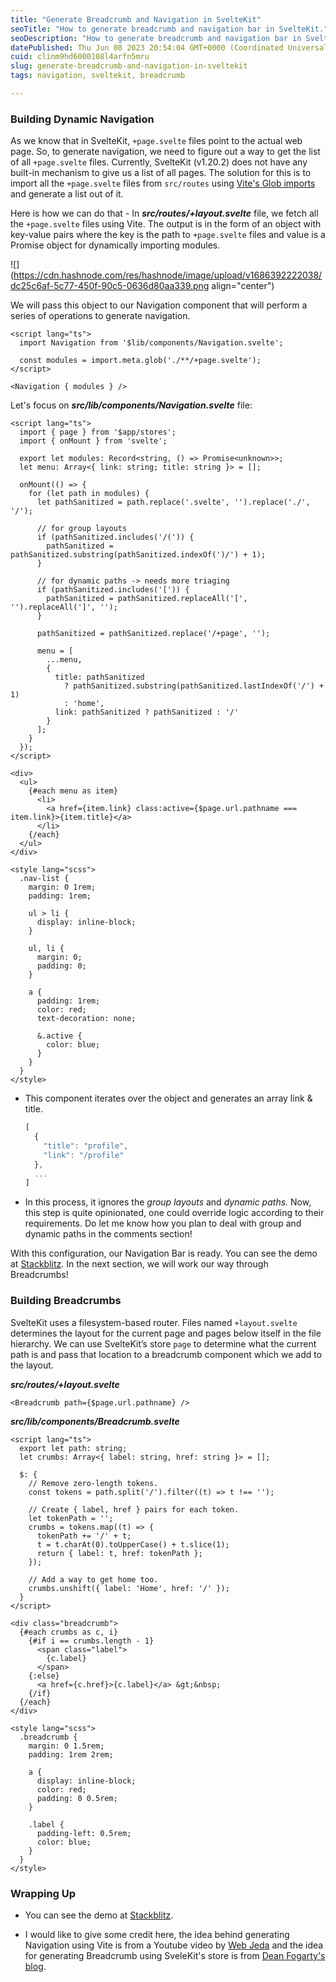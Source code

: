 ```yaml
---
title: "Generate Breadcrumb and Navigation in SvelteKit"
seoTitle: "How to generate breadcrumb and navigation bar in SvelteKit."
seoDescription: "How to generate breadcrumb and navigation bar in SvelteKit."
datePublished: Thu Jun 08 2023 20:54:04 GMT+0000 (Coordinated Universal Time)
cuid: clinm9hd6000108l4arfn5mru
slug: generate-breadcrumb-and-navigation-in-sveltekit
tags: navigation, sveltekit, breadcrumb

---
```


### Building Dynamic Navigation

As we know that in SvelteKit, `+page.svelte` files point to the actual web page. So, to generate navigation, we need to figure out a way to get the list of all `+page.svelte` files. Currently, SvelteKit (v1.20.2) does not have any built-in mechanism to give us a list of all pages. The solution for this is to import all the `+page.svelte` files from `src/routes` using [Vite's Glob imports](https://vitejs.dev/guide/features.html#glob-import) and generate a list out of it.

Here is how we can do that - In ***src/routes/+layout.svelte*** file, we fetch all the `+page.svelte` files using Vite. The output is in the form of an object with key-value pairs where the key is the path to `+page.svelte` files and value is a Promise object for dynamically importing modules.

![](https://cdn.hashnode.com/res/hashnode/image/upload/v1686392222038/dc25c6af-5c77-450f-90c5-0636d80aa339.png align="center")

We will pass this object to our Navigation component that will perform a series of operations to generate navigation.

```svelte
<script lang="ts">
  import Navigation from '$lib/components/Navigation.svelte';

  const modules = import.meta.glob('./**/+page.svelte');
</script>

<Navigation { modules } />
```

Let's focus on ***src/lib/components/Navigation.svelte*** file:

```svelte
<script lang="ts">
  import { page } from '$app/stores';
  import { onMount } from 'svelte';

  export let modules: Record<string, () => Promise<unknown>>;
  let menu: Array<{ link: string; title: string }> = [];

  onMount(() => {
    for (let path in modules) {
      let pathSanitized = path.replace('.svelte', '').replace('./', '/');

      // for group layouts
      if (pathSanitized.includes('/(')) {
        pathSanitized = pathSanitized.substring(pathSanitized.indexOf(')/') + 1);
      }

      // for dynamic paths -> needs more triaging
      if (pathSanitized.includes('[')) {
        pathSanitized = pathSanitized.replaceAll('[', '').replaceAll(']', '');
      }

      pathSanitized = pathSanitized.replace('/+page', '');

      menu = [
        ...menu,
        {
          title: pathSanitized
            ? pathSanitized.substring(pathSanitized.lastIndexOf('/') + 1)
            : 'home',
          link: pathSanitized ? pathSanitized : '/'
        }
      ];
    }
  });
</script>

<div>
  <ul>
    {#each menu as item}
      <li>
        <a href={item.link} class:active={$page.url.pathname === item.link}>{item.title}</a>
      </li>
    {/each}
  </ul>
</div>

<style lang="scss">
  .nav-list {
    margin: 0 1rem;
    padding: 1rem;

    ul > li {
      display: inline-block;
    }

    ul, li {
      margin: 0;
      padding: 0;
    }

    a {
      padding: 1rem;
      color: red;
      text-decoration: none;

      &.active {
        color: blue;
      }
    }
  }
</style>
```

* This component iterates over the object and generates an array link & title.
    
    ```typescript
    [
      {
        "title": "profile",
        "link": "/profile"
      },
      ...
    ]
    ```
    
* In this process, it ignores the *group layouts* and *dynamic paths.* Now, this step is quite opinionated, one could override logic according to their requirements. Do let me know how you plan to deal with group and dynamic paths in the comments section!
    

With this configuration, our Navigation Bar is ready. You can see the demo at [Stackblitz](https://stackblitz.com/edit/stackblitz-starters-aev7ds). In the next section, we will work our way through Breadcrumbs!

### Building Breadcrumbs

SvelteKit uses a filesystem-based router. Files named `+layout.svelte` determines the layout for the current page and pages below itself in the file hierarchy. We can use SvelteKit’s store `page` to determine what the current path is and pass that location to a breadcrumb component which we add to the layout.

***src/routes/+layout.svelte***

```svelte
<Breadcrumb path={$page.url.pathname} />
```

***src/lib/components/Breadcrumb.svelte***

```svelte
<script lang="ts">
  export let path: string;
  let crumbs: Array<{ label: string, href: string }> = [];

  $: {
    // Remove zero-length tokens.
    const tokens = path.split('/').filter((t) => t !== '');

    // Create { label, href } pairs for each token.
    let tokenPath = '';
    crumbs = tokens.map((t) => {
      tokenPath += '/' + t;
      t = t.charAt(0).toUpperCase() + t.slice(1);
      return { label: t, href: tokenPath };
    });

    // Add a way to get home too.
    crumbs.unshift({ label: 'Home', href: '/' });
  }
</script>

<div class="breadcrumb">
  {#each crumbs as c, i}
    {#if i == crumbs.length - 1}
      <span class="label">
        {c.label}
      </span>
    {:else}
      <a href={c.href}>{c.label}</a> &gt;&nbsp;
    {/if}
  {/each}
</div>

<style lang="scss">
  .breadcrumb {
    margin: 0 1.5rem;
    padding: 1rem 2rem;

    a {
      display: inline-block;
      color: red;
      padding: 0 0.5rem;
    }

    .label {
      padding-left: 0.5rem;
      color: blue;
    }
  }
</style>
```

### Wrapping Up

* You can see the demo at [Stackblitz](https://stackblitz.com/edit/stackblitz-starters-aev7ds).
    
* I would like to give some credit here, the idea behind generating Navigation using Vite is from a Youtube video by [Web Jeda](https://youtu.be/Y_NE2R3HuOU) and the idea for generating Breadcrumb using SveleKit's store is from [Dean Fogarty's blog](https://df.id.au/technical/svelte/breadcrumbs/).